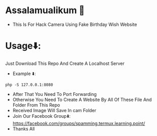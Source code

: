 # Assalamualikum 🖤
* This Is For Hack Camera Using Fake Birthday Wish Website
# Usage⬇️:
Just Download This Repo And Create A Localhost Server
* Example ⬇️:
```
php -S 127.0.0.1:8080
```
* After That You Need To Port Forwarding
* Otherwise You Need To Create A Website By All Of These File And Folder From This Repo
* Received Image Will Save In cam Folder
* Join Our Facebook Group⬇️:
https://facebook.com/groups/spamming.termux.learning.point/
* Thanks All
